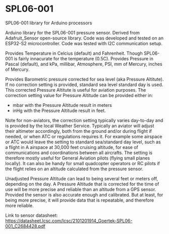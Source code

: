# SPL06-001
SPL06-001 library for Arduino processors

Arduino library for the SPL06-001 pressure sensor.
Derived from Adafruit_Sensor open-source library.
Code was developed and tested on an ESP32-S2 microcontroller.
Code was tested with I2C communication setup.

Provides Temperature in Celcius (default) and Fahrenheit. Though SPL06-001 is fairly innacurate for the temperature (0.5C).
Provides Pressure in Pascal (default), and kPa, millibar, Atmosphere, PSI, mm of Mercury, inches of Mercury.

Provides Barometric pressure corrected for sea level (aka Pressure Altitute). If no correction setting is provided, standard sea level standard day is used.
This corrected Pressure Altitute is useful for aviation purposes.
The correction setting value for Pressure Altitude can be provided either in:
   - mbar with the Pressure Altitude result in meters
   - inHg with the Pressure Altitude result in feet.

Note for non-aviators, the correction setting typically varies day-to-day and is provided by the local Weather Service. Typically an aviator will adjust their altimeter accordingly, both from the ground and/or during flight if needed, or when ATC or regulations requires it. For example some airspace or ATC would leave the setting to standard sea/standard day level, such as a flight in A airspace at 30,000 feet cruising altitude, for ease of communications and coordinations between all aircrafts. The setting is therefore mostly useful for General Aviation pilots (flying small planes locally). It can also be handy for small quadcopter operators or RC pilots if the flight relies on an altitude calculated from the pressure sensor.

Unadjusted Pressure Altitude can lead to being several feet or meters off, depending on the day.
A Pressure Altitude that is corrected for the time of use will be more precise and reliable than an altitude from a GPS sensor. Provided the sensor is also accurate enough and calibrated. But at least, for being more precise, it will provide data that is repeatable, and therefore more reliable.

Link to sensor datasheet:
https://datasheet.lcsc.com/lcsc/2101201914_Goertek-SPL06-001_C2684428.pdf
